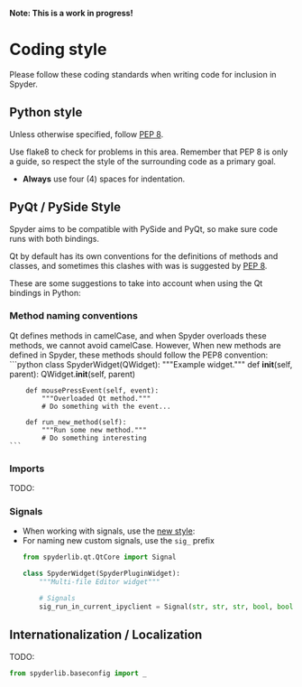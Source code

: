 **Note: This is a work in progress!**

# Coding style

Please follow these coding standards when writing code for inclusion in Spyder.

## Python style

Unless otherwise specified, follow [PEP 8](https://www.python.org/dev/peps/pep-0008/).

Use flake8 to check for problems in this area. Remember that PEP 8 is only a guide, so respect the style of the surrounding code as a primary goal.

* **Always** use four (4) spaces for indentation.

## PyQt / PySide Style
Spyder aims to be compatible with PySide and PyQt, so make sure code runs with both bindings.

Qt by default has its own conventions for the definitions of methods and classes, and sometimes this clashes with was is suggested by [PEP 8](https://www.python.org/dev/peps/pep-0008/). 

These are some suggestions to take into account when using the Qt bindings in Python:

### Method naming conventions
Qt defines methods in camelCase, and when Spyder overloads these methods, we cannot avoid camelCase. However, When new methods are defined in Spyder, these methods should follow the PEP8 convention:
    ```python
    class SpyderWidget(QWidget):
        """Example widget."""
        def __init__(self, parent):
            QWidget.__init__(self, parent)
    
        def mousePressEvent(self, event):
            """Overloaded Qt method."""
            # Do something with the event...

        def run_new_method(self):
            """Run some new method."""
            # Do something interesting
    ```

### Imports
TODO:

### Signals
- When working with signals, use the [new style](http://pyqt.sourceforge.net/Docs/PyQt4/new_style_signals_slots.html):
- For naming new custom signals, use the `sig_` prefix
    ```python
    from spyderlib.qt.QtCore import Signal
    
    class SpyderWidget(SpyderPluginWidget):
        """Multi-file Editor widget"""    

        # Signals
        sig_run_in_current_ipyclient = Signal(str, str, str, bool, bool)
    
    ```

## Internationalization / Localization
TODO:

```python
from spyderlib.baseconfig import _


```

